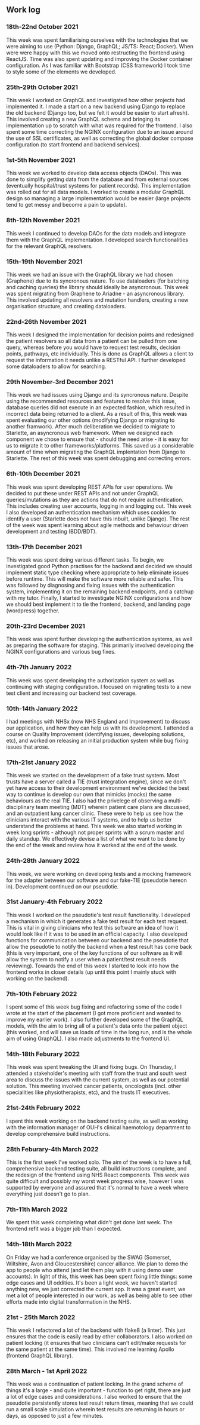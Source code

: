 ## Work log

### 18th-22nd October 2021

This week was spent familiarising ourselves with the technologies that we were aiming to use (Python: Django, GraphQL; JS/TS: React; Docker). When were were happy with this we moved onto restructing the frontend using ReactJS. Time was also spent updating and improving the Docker container configuration. As I was familiar with Bootstrap (CSS framework) I took time to style some of the elements we developed.

### 25th-29th October 2021

This week I worked on GraphQL and investigated how other projects had implemented it. I made a start on a new backend using Django to replace the old backend (Django too, but we felt it would be easier to start afresh). This involved creating a new GraphQL schema and bringing its implementation up to scratch with what was required for the frontend. I also spent some time correcting the NGINX configuration due to an issue around the use of SSL certificates, as well as correcting the global docker compose configuration (to start frontend and backend services). 

### 1st-5th November 2021

This week we worked to develop data access objects (DAOs). This was done to simplify getting data from the database and from external sources (eventually hospital/trust systems for patient records). This implementation was rolled out for all data models. I worked to create a modular GraphQL design so managing a large implementation would be easier (large projects tend to get messy and become a pain to update). 

### 8th-12th November 2021

This week I continued to develop DAOs for the data models and integrate them with the GraphQL implementation. I developed search functionalities for the relevant GraphQL resolvers.

### 15th-19th November 2021

This week we had an issue with the GraphQL library we had chosen (Graphene) due to its syncronous nature. To use dataloaders (for batching and caching queries) the library should ideally be asyncronous. This week was spent migrating from Graphene to Ariadne - an asyncronous library. This involved updating all resolvers and mutation handlers, creating a new organisation structure, and creating dataloaders. 

### 22nd-26th November 2021

This week I designed the implementation for decision points and redesigned the patient resolvers so all data from a patient can be pulled from one query, whereas before you would have to request test results, decision points, pathways, etc individually. This is done as GraphQL allows a client to request the information it needs unlike a RESTful API. I further developed some dataloaders to allow for searching. 

### 29th November-3rd December 2021

This week we had issues using Django and its syncronous nature. Despite using the recommended resources and features to resolve this issue, database queries did not execute in an expected fashion, which resulted in incorrect data being returned to a client. As a result of this, this week was spent evaluating our other options (modifying Django or migrating to another framwork). After much deliberation we decided to migrate to Starlette, an asyncronous web framework. When we designed each component we chose to ensure that - should the need arise - it is easy for us to migrate it to other frameworks/platforms. This saved us a considerable amount of time when migrating the GraphQL implentation from Django to Starlette. The rest of this week was spent debugging and correcting errors.

### 6th-10th December 2021

This week was spent developing REST APIs for user operations. We decided to put these under REST APIs and not under GraphQL queries/mutations as they are actions that do not require authentication. This includes creating user accounts, logging in and logging out. This week I also developed an authentication mechanism which uses cookies to identify a user (Starlette does not have this inbuilt, unlike Django). The rest of the week was spent learning about agile methods and behaviour driven development and testing (BDD/BDT).

### 13th-17th December 2021

This week was spent doing various different tasks. To begin, we investigated good Python practises for the backend and decided we should implement static type checking where appropriate to help eliminate issues before runtime. This will make the software more reliable and safer. This was followed by diagnosing and fixing issues with the authentication system, implementing it on the remaining backend endpoints, and a catchup with my tutor. Finally, I started to investigate NGINX configurations and how we should best implement it to tie the frontend, backend, and landing page (wordpress) together.

### 20th-23rd December 2021

This week was spent further developing the authentication systems, as well as preparing the software for staging. This primarily involved developing the NGINX configurations and various bug fixes.

### 4th-7th January 2022

This week was spent developing the authorization system as well as continuing with staging configuration. I focused on migrating tests to a new test client and increasing our backend test coverage.

### 10th-14th January 2022

I had meetings with NHSx (now NHS England and Improvement) to discuss our application, and how they can help us with its development. I attended a course on Quality Improvement (identifying issues, developing solutions, etc), and worked on releasing an initial production system while bug fixing issues that arose.

### 17th-21st January 2022

This week we started on the development of a fake trust system. Most trusts have a server called a TIE (trust integration engine), since we don't yet have access to their development environment we've decided the best way to continue is develop our own that mimicks (mocks) the same behaviours as the real TIE. I also had the privelege of observing a multi-disciplinary team meeting (MDT) wherein patient care plans are discussed, and an outpatient lung cancer clinic. These were to help us see how the clinicians interact with the various IT systems, and to help us better understand the problems at hand. This week we also started working in week long sprints - although not proper sprints with a scrum master and daily standup. We effectively devise a list of what we want to be done by the end of the week and review how it worked at the end of the week. 

### 24th-28th January 2022

This week, we were working on developing tests and a mocking framework for the adapter between our software and our fake-TIE (pseudotie hereon in). Development continued on our pseudotie. 

### 31st January-4th February 2022

This week I worked on the pseudotie's test result functionality. I developed a mechanism in which it generates a fake test result for each test request. This is vital in giving clinicians who test this software an idea of how it would look like if it was to be used in an official capacity. I also developed functions for communication between our backend and the pseudotie that allow the pseudotie to notify the backend when a test result has come back (this is very important, one of the key functions of our software as it will allow the system to notify a user when a patient/test result needs reviewing). Towards the end of this week I started to look into how the frontend works in closer details (up until this point I mainly stuck with working on the backend).

### 7th-10th February 2022

I spent some of this week bug fixing and refactoring some of the code I wrote at the start of the placement (I got more proficient and wanted to improve my earlier work). I also further developed some of the GraphQL models, with the aim to bring all of a patient's data onto the patient object (this worked, and will save us loads of time in the long run, and is the whole aim of using GraphQL). I also made adjustments to the frontend UI.

### 14th-18th Feburary 2022

This week was spent tweaking the UI and fixing bugs. On Thursday, I attended a stakeholder's meeting with staff from the trust and south west area to discuss the issues with the current system, as well as our potential solution. This meeting involved cancer patients, oncologists (incl. other specialities like physiotherapists, etc), and the trusts IT executives.

### 21st-24th February 2022

I spent this week working on the backend testing suite, as well as working with the information manager of OUH's clinical haemotology department to develop comprehensive build instructions. 

### 28th Feburary-4th March 2022

This is the first week I've worked solo. The aim of the week is to have a full, comprehensive backend testing suite, all build instructions complete, and the redesign of the frontend using NHS React components. This week was quite difficult and possibly my worst week progress wise, however I was supported by everyone and assured that it's normal to have a week where everything just doesn't go to plan.

### 7th-11th March 2022

We spent this week completing what didn't get done last week. The frontend refit was a bigger job than I expected.

### 14th-18th March 2022

On Friday we had a conference organised by the SWAG (Somerset, Wiltshire, Avon and Gloucestershire) cancer alliance. We plan to demo the app to people who attend (and let them play with it using demo user accounts). In light of this, this week has been spent fixing little things: some edge cases and UI oddities. It's been a light week, we haven't started anything new, we just corrected the current app. It was a great event, we met a lot of people interested in our work, as well as being able to see other efforts made into digital transformation in the NHS.

### 21st - 25th March 2022

This week I refactored a lot of the backend with flake8 (a linter). This just ensures that the code is easily read by other collaborators. I also worked on patient locking (it ensures that two clinicians can't edit/make requests for the same patient at the same time). This involved me learning Apollo (frontend GraphQL library).

### 28th March - 1st April 2022

This week was a continuation of patient locking. In the grand scheme of things it's a large - and quite important - function to get right, there are just a lot of edge cases and considerations. I also worked to ensure that the pseudotie persistently stores test result return times, meaning that we could run a small scale simulation wherein test results are returning in hours or days, as opposed to just a few minutes. 
